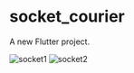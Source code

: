 # socket_courier

A new Flutter project.

![socket1](https://user-images.githubusercontent.com/114760131/231188603-2e4af1c6-d3f7-4421-be26-5d864af4dff3.png)
![socket2](https://user-images.githubusercontent.com/114760131/231188612-1d018420-f545-4b7b-b3ac-5835face1903.png)

